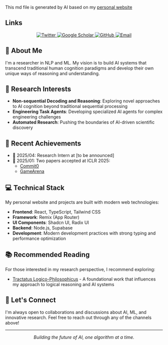 This md file is generated by AI based on my [personal website](https://www.nanjiangwill.com/)

## Links

<div align="center">
  <a href="https://x.com/nanjiangwill">
    <img src="https://img.shields.io/badge/Twitter-1DA1F2?style=for-the-badge&logo=twitter&logoColor=white" alt="Twitter"/>
  </a>
  <a href="https://scholar.google.com/citations?user=llMpdwEAAAAJ">
    <img src="https://img.shields.io/badge/Google_Scholar-4285F4?style=for-the-badge&logo=google-scholar&logoColor=white" alt="Google Scholar"/>
  </a>
  <a href="https://github.com/nanjiangwill">
    <img src="https://img.shields.io/badge/GitHub-100000?style=for-the-badge&logo=github&logoColor=white" alt="GitHub"/>
  </a>
  <a href="mailto:nanjiangwill@gmail.com">
    <img src="https://img.shields.io/badge/Email-D14836?style=for-the-badge&logo=gmail&logoColor=white" alt="Email"/>
  </a>
</div>

## 👋 About Me

I'm a researcher in NLP and ML. My vision is to build AI systems that transcend traditional human cognition paradigms and develop their own unique ways of reasoning and understanding.

## 🔬 Research Interests

- **Non-sequential Decoding and Reasoning**: Exploring novel approaches to AI cognition beyond traditional sequential processing
- **Engineering Task Agents**: Developing specialized AI agents for complex engineering challenges
- **Automated Research**: Pushing the boundaries of AI-driven scientific discovery

## 🎯 Recent Achievements

- 🔬 2025/04: Research Intern at [to be announced]
- 🎉 2025/01: Two papers accepted at ICLR 2025:
  - [Commit0](https://arxiv.org/abs/2412.01769)
  - [GameArena](https://arxiv.org/abs/2412.06394)

## 💻 Technical Stack

My personal website and projects are built with modern web technologies:

- **Frontend**: React, TypeScript, Tailwind CSS
- **Framework**: Remix (App Router)
- **UI Components**: Shadcn UI, Radix UI
- **Backend**: Node.js, Supabase
- **Development**: Modern development practices with strong typing and performance optimization

## 📚 Recommended Reading

For those interested in my research perspective, I recommend exploring:
- [Tractatus Logico-Philosophicus](https://archive.org/details/tractatuslogicop1971witt/page/n5/mode/2up) - A foundational work that influences my approach to logical reasoning and AI systems

## 🤝 Let's Connect

I'm always open to collaborations and discussions about AI, ML, and innovative research. Feel free to reach out through any of the channels above!

---

<div align="center">
  <i>Building the future of AI, one algorithm at a time.</i>
</div> 
